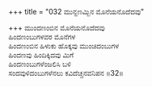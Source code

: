 +++
title = "032 ಮುನ್ದಣಮ್ಬಿನ ಮೊನೆಯನೊದೆದವು"

+++
ಮುಂದಣಂಬಿನ ಮೊನೆಯನೊದೆದವು  
ಹಿಂದಣಂಬುಗಳವರ ಮೊನೆಗಳ  
ಹಿಂದಣಂಬಿನ ಹಿಳುಕು ಹೊಕ್ಕವು ಮುಂಚಿದಂಬುಗಳ  
ಹಿಂದಣವು ಹಿಂದಿಕ್ಕಿದವು ಮಿಗೆ  
ಹಿಂದಣಂಬುಗಳೆಂಜಲಿಸಿ ಬಳಿ  
ಸಂದವುಳಿದಂಬುಗಳೆನಲು ಕವಿದೆಚ್ಚನವನಿಪನ     ॥32॥
